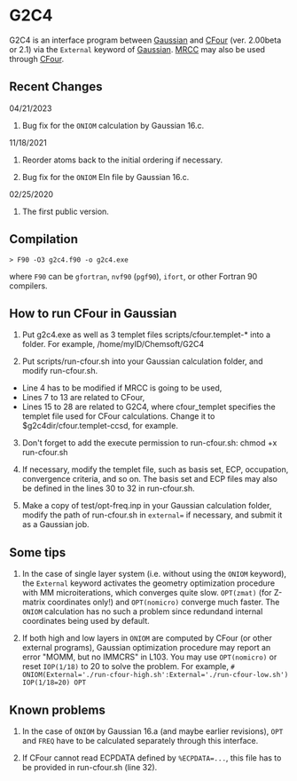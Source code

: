 # G2C4
G2C4 is an interface program between [Gaussian](http://www.gaussian.com/) and [CFour](http://www.cfour.de/) (ver. 2.00beta or 2.1) via the `External` keyword of [Gaussian](http://www.gaussian.com/). [MRCC](http://www.mrcc.hu/) may also be used through [CFour](http://www.cfour.de/).

## Recent Changes

04/21/2023

1. Bug fix for the `ONIOM` calculation by Gaussian 16.c.

11/18/2021

1. Reorder atoms back to the initial ordering if necessary.

2. Bug fix for the `ONIOM` EIn file by Gaussian 16.c.

02/25/2020

1. The first public version.

## Compilation

    > F90 -O3 g2c4.f90 -o g2c4.exe

where `F90` can be `gfortran`, `nvf90` (`pgf90`), `ifort`, or other Fortran 90 compilers.

## How to run CFour in Gaussian

1. Put g2c4.exe as well as 3 templet files scripts/cfour.templet-* into a folder. For example, /home/myID/Chemsoft/G2C4

2. Put scripts/run-cfour.sh into your Gaussian calculation folder, and modify run-cfour.sh.
* Line 4 has to be modified if MRCC is going to be used,
* Lines 7 to 13 are related to CFour,
* Lines 15 to 28 are related to G2C4, where cfour_templet specifies the templet file used for CFour calculations. Change it to $g2c4dir/cfour.templet-ccsd, for example.

3. Don't forget to add the execute permission to run-cfour.sh: chmod +x run-cfour.sh

4. If necessary, modify the templet file, such as basis set, ECP, occupation, convergence criteria, and so on. The basis set and ECP files may also be defined in the lines 30 to 32 in run-cfour.sh.

5. Make a copy of test/opt-freq.inp in your Gaussian calculation folder, modify the path of run-cfour.sh in `external=` if necessary, and submit it as a Gaussian job.

## Some tips

1. In the case of single layer system (i.e. without using the `ONIOM` keyword), the `External` keyword activates the geometry optimization procedure with MM microiterations, which converges quite slow. `OPT(zmat)` (for Z-matrix coordinates only!) and `OPT(nomicro)` converge much faster. The `ONIOM` calculation has no such a problem since redundand internal coordinates being used by default.

2. If both high and low layers in `ONIOM` are computed by CFour (or other external programs), Gaussian optimization procedure may report an error "MOMM, but no IMMCRS" in L103. You may use `OPT(nomicro)` or reset `IOP(1/18)` to 20 to solve the problem. For example, `# ONIOM(External='./run-cfour-high.sh':External='./run-cfour-low.sh') IOP(1/18=20) OPT`

## Known problems

1. In the case of `ONIOM` by Gaussian 16.a (and maybe earlier revisions), `OPT` and `FREQ` have to be calculated separately through this interface.

2. If CFour cannot read ECPDATA defined by `%ECPDATA=...`, this file has to be provided in run-cfour.sh (line 32).

